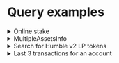 # Query examples

<details>

<summary>Online stake</summary>

```graphql
query OnlineStake {
  accounts(first: 100, condition: { isOnline: true }, orderBy: VOI_DESC) {
    edges {
      node {
        addr
        voi
        createdAt
        keytype
      }
    }
  }
  stake: accounts (first: 1, condition: {isOnline: true}) {
    online: aggregates {
      sum {
        voi
      }
    }
  }
}

```

</details>

<details>

<summary>MultipleAssetsInfo</summary>

```graphql
query MultipleAssetsInfo {
  assets (filter: {
    assetId : {
      in : [
        "31566704",
        "312769",
        "841126810"
      ]
    }
  }, first: 1000) {
    edges {
      node {
        freezeAddr
        unitName
        name
        url
        total
        decimals
        createdAt
      }
    }
  } 
  currentRound
}

```

</details>

<details>

<summary>Search for Humble v2 LP tokens</summary>

```graphql
query HumpleLT2 {
  assets(filter: { unitNameUni: { startsWith: "HMBL2" } }, last: 3) {
    nodes {
      assetId
      creatorAddr
      unitNameUni
      nameUni
      urlUni
      df
      total
      decimals
      deleted
      createdAt
      closedAt
    }
  }
}
```

</details>

<details>

<summary>Last 3 transactions for an account</summary>

```graphql
query AccountInfo {
  account(
    addrBin: "I4SUO77NG5FPUFCJW5YQVLQ5EGD3LZ3I3UG7WRAPGAESQEUQST4GBREBAA"
  ) {
    addr
    addrBin
    microvoi
    voi
    deleted
    createdAt
    closedAt
    keytype
    accountData
    txnParticipationsByAddrBin(last: 3) {
      nodes {
        transactionByRoundAndIntra {
          realtime
          typeenum
          type
          txidBin
          txid
          hasInners          
          isInner
          assetId
          appId
          assets
          apps
          assetsResolved(first: 256) {
            nodes {
              freezeAddr
              unitName
              name
              url
            }
          }
          txnInners(first:256) {
            nodes {
              intra
              typeenum
              amount
              addrSnd
              addrRcv
            }
          }
        }
      }
    }
  }

  currentRound
}


```

</details>
